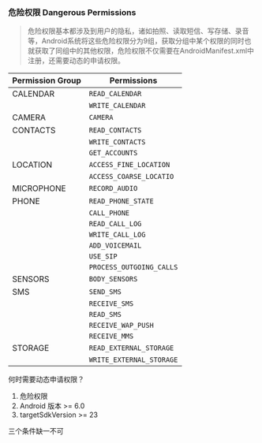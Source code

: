 ### 危险权限 Dangerous Permissions
> 危险权限基本都涉及到用户的隐私，诸如拍照、读取短信、写存储、录音等，Android系统将这些危险权限分为9组，获取分组中某个权限的同时也就获取了同组中的其他权限，危险权限不仅需要在AndroidManifest.xml中注册，还需要动态的申请权限。

| Permission Group | Permissions
| ---------------- | -------------
| CALENDAR         | `READ_CALENDAR`
|                  | `WRITE_CALENDAR`
| CAMERA           | `CAMERA`
| CONTACTS         | `READ_CONTACTS`
|                  | `WRITE_CONTACTS` 
|                  | `GET_ACCOUNTS`
| LOCATION         | `ACCESS_FINE_LOCATION`
|                  | `ACCESS_COARSE_LOCATIO`
| MICROPHONE       | `RECORD_AUDIO`
| PHONE            | `READ_PHONE_STATE`
|                  | `CALL_PHONE`
|                  | `READ_CALL_LOG`
|                  | `WRITE_CALL_LOG` 
|                  | `ADD_VOICEMAIL`
|                  | `USE_SIP`
|                  | `PROCESS_OUTGOING_CALLS`
| SENSORS          | `BODY_SENSORS`
| SMS              | `SEND_SMS`
|                  | `RECEIVE_SMS`
|                  | `READ_SMS`
|                  | `RECEIVE_WAP_PUSH`
|                  | `RECEIVE_MMS`
| STORAGE          | `READ_EXTERNAL_STORAGE`
|                  | `WRITE_EXTERNAL_STORAGE`

何时需要动态申请权限？
1. 危险权限
2. Android 版本 >= 6.0
3. targetSdkVersion >= 23

三个条件缺一不可